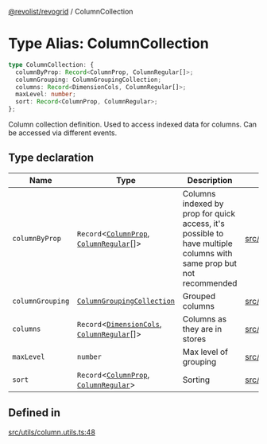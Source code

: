 [@revolist/revogrid](README.md) / ColumnCollection

# Type Alias: ColumnCollection

```ts
type ColumnCollection: {
  columnByProp: Record<ColumnProp, ColumnRegular[]>;
  columnGrouping: ColumnGroupingCollection;
  columns: Record<DimensionCols, ColumnRegular[]>;
  maxLevel: number;
  sort: Record<ColumnProp, ColumnRegular>;
};
```

Column collection definition.
Used to access indexed data for columns.
Can be accessed via different events.

## Type declaration

| Name | Type | Description | Defined in |
| ------ | ------ | ------ | ------ |
| `columnByProp` | `Record`\<[`ColumnProp`](TypeAlias.ColumnProp.md), [`ColumnRegular`](Interface.ColumnRegular.md)[]\> | Columns indexed by prop for quick access, it's possible to have multiple columns with same prop but not recommended | [src/utils/column.utils.ts:56](https://github.com/revolist/revogrid/blob/029346d93426056ab8f85e88430904164676d501/src/utils/column.utils.ts#L56) |
| `columnGrouping` | [`ColumnGroupingCollection`](TypeAlias.ColumnGroupingCollection.md) | Grouped columns | [src/utils/column.utils.ts:60](https://github.com/revolist/revogrid/blob/029346d93426056ab8f85e88430904164676d501/src/utils/column.utils.ts#L60) |
| `columns` | `Record`\<[`DimensionCols`](TypeAlias.DimensionCols.md), [`ColumnRegular`](Interface.ColumnRegular.md)[]\> | Columns as they are in stores | [src/utils/column.utils.ts:52](https://github.com/revolist/revogrid/blob/029346d93426056ab8f85e88430904164676d501/src/utils/column.utils.ts#L52) |
| `maxLevel` | `number` | Max level of grouping | [src/utils/column.utils.ts:64](https://github.com/revolist/revogrid/blob/029346d93426056ab8f85e88430904164676d501/src/utils/column.utils.ts#L64) |
| `sort` | `Record`\<[`ColumnProp`](TypeAlias.ColumnProp.md), [`ColumnRegular`](Interface.ColumnRegular.md)\> | Sorting | [src/utils/column.utils.ts:68](https://github.com/revolist/revogrid/blob/029346d93426056ab8f85e88430904164676d501/src/utils/column.utils.ts#L68) |

## Defined in

[src/utils/column.utils.ts:48](https://github.com/revolist/revogrid/blob/029346d93426056ab8f85e88430904164676d501/src/utils/column.utils.ts#L48)
